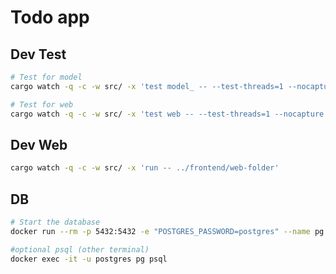# Todo app

## Dev Test
```sh
# Test for model
cargo watch -q -c -w src/ -x 'test model_ -- --test-threads=1 --nocapture'

# Test for web
cargo watch -q -c -w src/ -x 'test web -- --test-threads=1 --nocapture'

```

## Dev Web
```sh
cargo watch -q -c -w src/ -x 'run -- ../frontend/web-folder'

```

## DB

```sh
# Start the database
docker run --rm -p 5432:5432 -e "POSTGRES_PASSWORD=postgres" --name pg postgres:14

#optional psql (other terminal)
docker exec -it -u postgres pg psql

```
